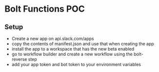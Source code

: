# Bolt Functions POC

## Setup
* Create a new app on api.slack.com/apps
* copy the contents of manifest.json and use that when creating the app
* install the app to a workspace that has the new beta enabled
* go to workflow builder and create a new workflow using the bolt-reverse step
* add your app token and bot token to your environment variables
